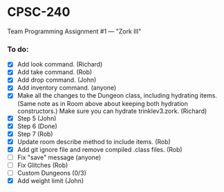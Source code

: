 # CPSC-240
Team Programming Assignment #1 — "Zork III"

### To do:

- [X] Add look command. (Richard)
- [X] Add take command. (Rob)
- [X] Add drop command. (John)
- [X] Add inventory command. (anyone)
- [X] Make all the changes to the Dungeon class, including hydrating items. (Same note as in Room above about keeping both hydration constructors.) Make sure you can hydrate trinklev3.zork. (Richard)
- [X] Step 5 (John)
- [X] Step 6 (Done)
- [X] Step 7 (Rob)
- [X] Update room describe method to include items. (Rob)
- [X] Add git ignore file and remove compiled .class files. (Rob)
- [ ] Fix "save" message (anyone)
- [ ] Fix Glitches (Rob)
- [ ] Custom Dungeons (0/3)
- [X] Add weight limit (John)
